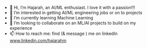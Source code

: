 - 👋 Hi, I’m Hajarah, an AI/ML enthusiast. I love it with a passion!!!
- 👀 I’m interested in getting AI/ML engineering jobs or on to projects
- 🌱 I’m currently learning Machine Learning
- 💞️ I’m looking to collaborate on an ML/AI projects to build on my experience
- 📫 How to reach me: find (& message ) me on linkedIn www.linkedin.com/hajarahm

<!---
HajarahM/HajarahM is a ✨ special ✨ repository because its `README.md` (this file) appears on your GitHub profile.
You can click the Preview link to take a look at your changes.
--->
